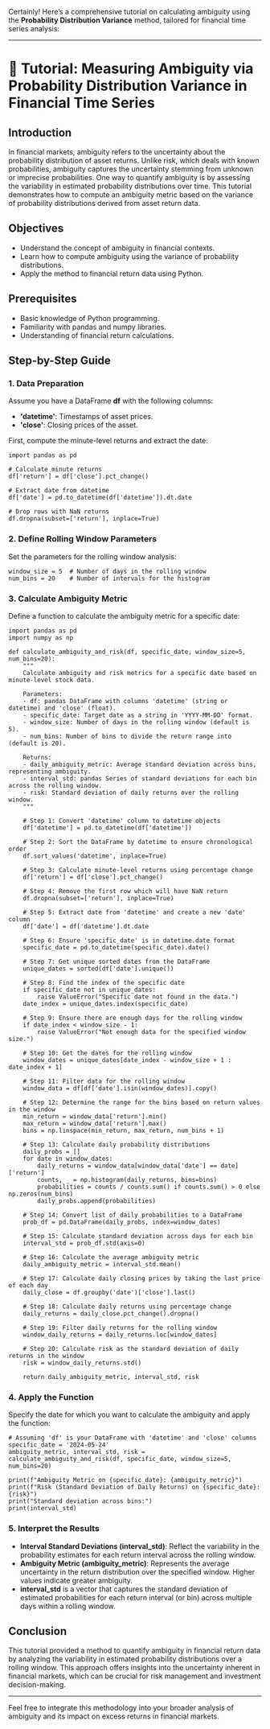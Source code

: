 Certainly! Here’s a comprehensive tutorial on calculating ambiguity using the **Probability Distribution Variance** method, tailored for financial time series analysis:

---

# **📘 Tutorial: Measuring Ambiguity via Probability Distribution Variance in Financial Time Series**

## **Introduction**

In financial markets, ambiguity refers to the uncertainty about the probability distribution of asset returns. Unlike risk, which deals with known probabilities, ambiguity captures the uncertainty stemming from unknown or imprecise probabilities. One way to quantify ambiguity is by assessing the variability in estimated probability distributions over time. This tutorial demonstrates how to compute an ambiguity metric based on the variance of probability distributions derived from asset return data.

## **Objectives**

* Understand the concept of ambiguity in financial contexts.
* Learn how to compute ambiguity using the variance of probability distributions.
* Apply the method to financial return data using Python.

## **Prerequisites**

* Basic knowledge of Python programming.
* Familiarity with pandas and numpy libraries.
* Understanding of financial return calculations.

## **Step-by-Step Guide**

### **1. Data Preparation**

Assume you have a DataFrame **df** with the following columns:

* **'datetime'**: Timestamps of asset prices.
* **'close'**: Closing prices of the asset.

First, compute the minute-level returns and extract the date:

```
import pandas as pd

# Calculate minute returns
df['return'] = df['close'].pct_change()

# Extract date from datetime
df['date'] = pd.to_datetime(df['datetime']).dt.date

# Drop rows with NaN returns
df.dropna(subset=['return'], inplace=True)
```

### **2. Define Rolling Window Parameters**

Set the parameters for the rolling window analysis:

```
window_size = 5  # Number of days in the rolling window
num_bins = 20    # Number of intervals for the histogram
```

### **3. Calculate Ambiguity Metric**

Define a function to calculate the ambiguity metric for a specific date:

```
import pandas as pd
import numpy as np

def calculate_ambiguity_and_risk(df, specific_date, window_size=5, num_bins=20):
    """
    Calculate ambiguity and risk metrics for a specific date based on minute-level stock data.

    Parameters:
    - df: pandas DataFrame with columns 'datetime' (string or datetime) and 'close' (float).
    - specific_date: Target date as a string in 'YYYY-MM-DD' format.
    - window_size: Number of days in the rolling window (default is 5).
    - num_bins: Number of bins to divide the return range into (default is 20).

    Returns:
    - daily_ambiguity_metric: Average standard deviation across bins, representing ambiguity.
    - interval_std: pandas Series of standard deviations for each bin across the rolling window.
    - risk: Standard deviation of daily returns over the rolling window.
    """

    # Step 1: Convert 'datetime' column to datetime objects
    df['datetime'] = pd.to_datetime(df['datetime'])

    # Step 2: Sort the DataFrame by datetime to ensure chronological order
    df.sort_values('datetime', inplace=True)

    # Step 3: Calculate minute-level returns using percentage change
    df['return'] = df['close'].pct_change()

    # Step 4: Remove the first row which will have NaN return
    df.dropna(subset=['return'], inplace=True)

    # Step 5: Extract date from 'datetime' and create a new 'date' column
    df['date'] = df['datetime'].dt.date

    # Step 6: Ensure 'specific_date' is in datetime.date format
    specific_date = pd.to_datetime(specific_date).date()

    # Step 7: Get unique sorted dates from the DataFrame
    unique_dates = sorted(df['date'].unique())

    # Step 8: Find the index of the specific date
    if specific_date not in unique_dates:
        raise ValueError("Specific date not found in the data.")
    date_index = unique_dates.index(specific_date)

    # Step 9: Ensure there are enough days for the rolling window
    if date_index < window_size - 1:
        raise ValueError("Not enough data for the specified window size.")

    # Step 10: Get the dates for the rolling window
    window_dates = unique_dates[date_index - window_size + 1 : date_index + 1]

    # Step 11: Filter data for the rolling window
    window_data = df[df['date'].isin(window_dates)].copy()

    # Step 12: Determine the range for the bins based on return values in the window
    min_return = window_data['return'].min()
    max_return = window_data['return'].max()
    bins = np.linspace(min_return, max_return, num_bins + 1)

    # Step 13: Calculate daily probability distributions
    daily_probs = []
    for date in window_dates:
        daily_returns = window_data[window_data['date'] == date]['return']
        counts, _ = np.histogram(daily_returns, bins=bins)
        probabilities = counts / counts.sum() if counts.sum() > 0 else np.zeros(num_bins)
        daily_probs.append(probabilities)

    # Step 14: Convert list of daily probabilities to a DataFrame
    prob_df = pd.DataFrame(daily_probs, index=window_dates)

    # Step 15: Calculate standard deviation across days for each bin
    interval_std = prob_df.std(axis=0)

    # Step 16: Calculate the average ambiguity metric
    daily_ambiguity_metric = interval_std.mean()

    # Step 17: Calculate daily closing prices by taking the last price of each day
    daily_close = df.groupby('date')['close'].last()

    # Step 18: Calculate daily returns using percentage change
    daily_returns = daily_close.pct_change().dropna()

    # Step 19: Filter daily returns for the rolling window
    window_daily_returns = daily_returns.loc[window_dates]

    # Step 20: Calculate risk as the standard deviation of daily returns in the window
    risk = window_daily_returns.std()

    return daily_ambiguity_metric, interval_std, risk
```

### **4. Apply the Function**

Specify the date for which you want to calculate the ambiguity and apply the function:

```
# Assuming 'df' is your DataFrame with 'datetime' and 'close' columns
specific_date = '2024-05-24'
ambiguity_metric, interval_std, risk = calculate_ambiguity_and_risk(df, specific_date, window_size=5, num_bins=20)

print(f"Ambiguity Metric on {specific_date}: {ambiguity_metric}")
print(f"Risk (Standard Deviation of Daily Returns) on {specific_date}: {risk}")
print("Standard deviation across bins:")
print(interval_std)
```

### **5. Interpret the Results**

* **Interval Standard Deviations (interval_std)**: Reflect the variability in the probability estimates for each return interval across the rolling window.
* **Ambiguity Metric (ambiguity_metric)**: Represents the average uncertainty in the return distribution over the specified window. Higher values indicate greater ambiguity.
* **interval_std** is a vector that captures the standard deviation of estimated probabilities for each return interval (or bin) across multiple days within a rolling window.

## **Conclusion**

This tutorial provided a method to quantify ambiguity in financial return data by analyzing the variability in estimated probability distributions over a rolling window. This approach offers insights into the uncertainty inherent in financial markets, which can be crucial for risk management and investment decision-making.

---

Feel free to integrate this methodology into your broader analysis of ambiguity and its impact on excess returns in financial markets.
